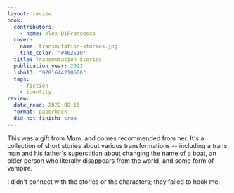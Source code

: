 ```yaml
---
layout: review
book:
  contributors:
    - name: Alex DiFrancesco
  cover:
    name: transmutation-stories.jpg
    tint_color: "#462510"
  title: Transmutation Stories
  publication_year: 2021
  isbn13: "9781644210666"
  tags:
    - fiction
    - identity
review:
  date_read: 2022-08-16
  format: paperback
  did_not_finish: true
---
```


This was a gift from Mum, and comes recommended from her.
It's a collection of short stories about various transformations -- including a trans man and his father's superstition about changing the name of a boat, an older person who literally disappears from the world, and some form of vampire.

I didn't connect with the stories or the characters; they failed to hook me.

